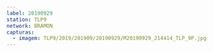 ```yaml
---
label: 20190929
station: TLP9
network: BRAMON
capturas:
  - imagem: TLP9/2019/201909/20190929/M20190929_214414_TLP_9P.jpg
---
```

